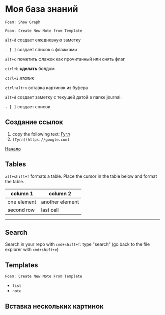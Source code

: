 # Моя база знаний

```vscode
Foam: Show Graph
```

```vscode
Foam: Create New Note from Template
```

`alt+d` создает ежедневную заметку

`- [ ]` создает список с флажками

`alt+с` пометить флажок как прочитанный или снять флаг

`ctrl+b` **сделать** болдом

`ctrl+i` *италик*

`ctrl+alt+v` вставка картинок из буфера

`alt+d` создает заметку с текущей датой в папке journal.

`- [ ]` создает список

## Создание ссылок 

1. copy the following text: [Гугл](https://google.com)
2. `[Гугл](https://google.com)`

[Начало](getting-started.md)   

## Tables

`alt+shift+f` formats a table. Place the cursor in the table below and format the table.

| column 1 | column 2|
|-|-|
| one element | another element|
| second row| last cell|

---

## Search

Search in your repo with `cmd+shift+f`: type "search" (go back to the file explorer with `cmd+shift+e`)

## Templates

`Foam: Create New Note From Template`

- `list`
- `note`

## Вставка нескольких картинок
